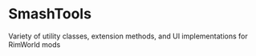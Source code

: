 # SmashTools
Variety of utility classes, extension methods, and UI implementations for RimWorld mods
